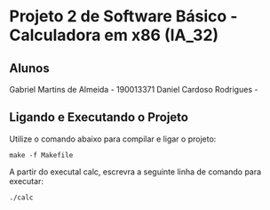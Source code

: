 # Projeto 2 de Software Básico - Calculadora em x86 (IA_32)

## Alunos

Gabriel Martins de Almeida - 190013371
Daniel Cardoso Rodrigues -

## Ligando e Executando o Projeto

Utilize o comando abaixo para compilar e ligar o projeto:

``make -f Makefile``

A partir do executal calc, escrevra a seguinte linha de comando para executar:

``./calc``